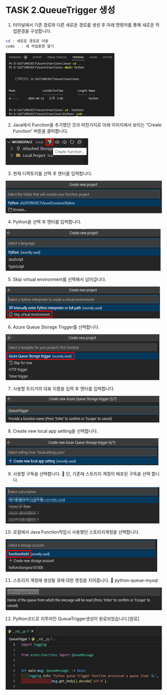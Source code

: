 # TASK 2.QueueTrigger 생성
1.	터미널에서 기존 경로와 다른 새로운 경로를 생성 후 아래 명령어를 통해 새로운 작업환경을 구성합니다.

```powershell
cd : 새로운 경로로 이동
code . : 새 작업환경 열기
```

![img](./img/task2/1.png)

2.	Java에서 Function을 추가했던 것과 마찬가지로 아래 이미지에서 보이는 “Create Function” 버튼을 클릭합니다.
 
![img](./img/task2/2.png)

3.	현재 디렉토리를 선택 후 엔터를 입력합니다.
 
![img](./img/task2/3.png)

4.	Python을 선택 후 엔터를 입력합니다.
 
![img](./img/task2/4.png)

5.	Skip virtual environment를 선택해서 넘어갑니다.
 
![img](./img/task2/5.png)

6.	Azure Queue Storage Trigger를 선택합니다.
 
![img](./img/task2/6.png)

7.	사용할 트리거의 대표 이름을 입력 후 엔터를 입력합니다.
 
![img](./img/task2/7.png)

8.	Create new local app setting을 선택합니다.
 
![img](./img/task2/8.png)

9.	사용할 구독을 선택합니다.
	단, 기존에 스토리지 계정이 배포된 구독을 선택 합니다.
 
![img](./img/task2/9.png)

10.	로컬에서 Java Function작업시 사용했던 스토리지계정을 선택합니다.
 
![img](./img/task2/10.png)

11.	스토리지 계정에 생성될 큐에 대한 명칭을 지어줍니다.
	python-queue-mysql
 
![img](./img/task2/11.png)

12.	Python코드로 이루어진 QueueTrigger생성이 완료되었습니다.[완료]
 
![img](./img/task2/12.png)
